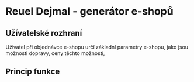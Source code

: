 # Reuel Dejmal - generátor e-shopů

## Užívatelské rozhraní
Uživatel při objednávce e-shopu určí základní parametry e-shopu, jako jsou možnosti dopravy, ceny těchto možností,
## Princip funkce
